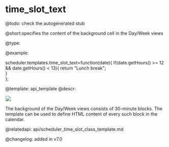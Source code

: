 time_slot_text
=============

@todo:
	check the autogenerated stub


@short:specifies the content of the background cell in the Day/Week views
	

@type:

@example:

scheduler.templates.time_slot_text=function(date){
	if(date.getHours() >= 12 && date.getHours() < 13){
		return "Lunch break";	
	}			
};

@template:	api_template
@descr:


<img src="time_slot_template.png" style="border: 1px solid #E4E4E4"/>


The background of the Day/Week views consists of 30-minute blocks. The template can be used to define HTML content of every such block in the calendar.

@relatedapi:
api/scheduler_time_slot_class_template.md

@changelog: added in v7.0
